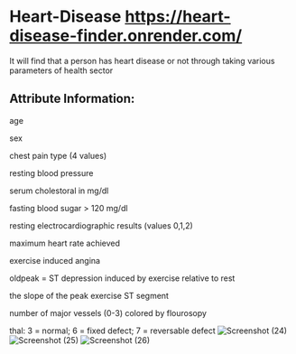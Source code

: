 # Heart-Disease https://heart-disease-finder.onrender.com/




It will find that a person has heart disease or not through taking various parameters of health sector


Attribute Information:
-----------------------------
age

sex

chest pain type (4 values)

resting blood pressure

serum cholestoral in mg/dl

fasting blood sugar > 120 mg/dl

resting electrocardiographic results (values 0,1,2)

maximum heart rate achieved

exercise induced angina

oldpeak = ST depression induced by exercise relative to rest

the slope of the peak exercise ST segment

number of major vessels (0-3) colored by flourosopy

thal: 3 = normal; 6 = fixed defect; 7 = reversable defect
![Screenshot (24)](https://user-images.githubusercontent.com/65371950/121818120-e85b5500-cca2-11eb-8dd3-45f181a3a263.png)
![Screenshot (25)](https://user-images.githubusercontent.com/65371950/121818125-ef826300-cca2-11eb-9266-1715bc0bad80.png)
![Screenshot (26)](https://user-images.githubusercontent.com/65371950/121818127-f14c2680-cca2-11eb-8fb8-53ee39ab5237.png)
